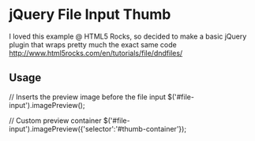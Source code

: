 jQuery File Input Thumb
=======================

I loved this example @ HTML5 Rocks, so decided to make a basic jQuery plugin that wraps pretty much the exact same code
http://www.html5rocks.com/en/tutorials/file/dndfiles/ 

Usage
-----

   // Inserts the preview image before the file input
   $('#file-input').imagePreview();
   
   // Custom preview container
   $('#file-input').imagePreview({'selector':'#thumb-container'});